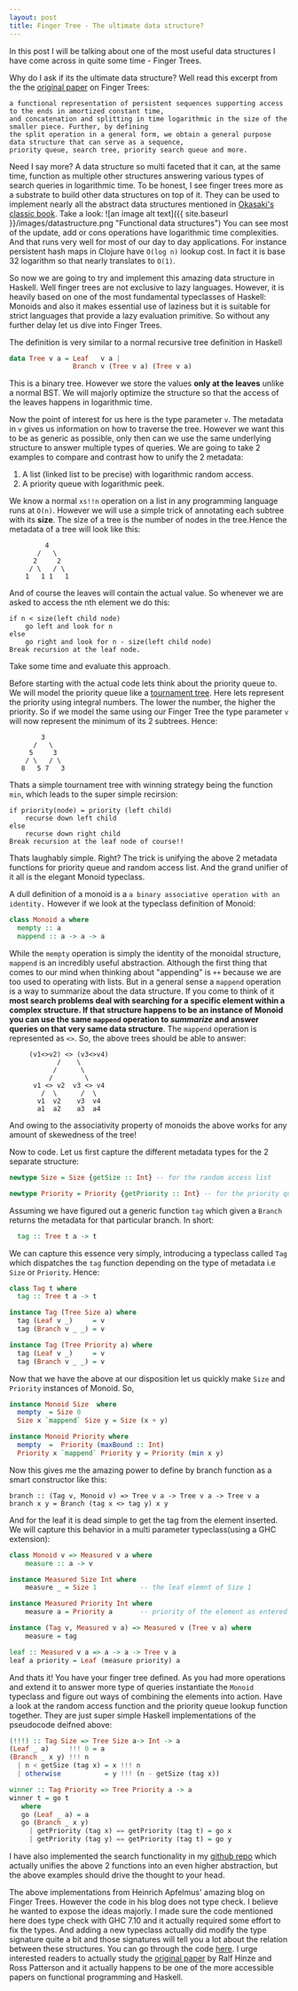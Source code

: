 ```yaml
---
layout: post
title: Finger Tree - The ultimate data structure?
---
```


In this post I will be talking about one of the most useful data structures I have come across in quite some time - Finger Trees.

Why do I ask if its the ultimate data structure? Well read this excerpt from the the [original paper](http://www.staff.city.ac.uk/~ross/papers/FingerTree.pdf) on Finger Trees:

```
a functional representation of persistent sequences supporting access to the ends in amortized constant time, 
and concatenation and splitting in time logarithmic in the size of the smaller piece. Further, by defining 
the split operation in a general form, we obtain a general purpose data structure that can serve as a sequence, 
priority queue, search tree, priority search queue and more.
```
Need I say more? A data structure so multi faceted that it can, at the same time, function as multiple other structures answering various types of search queries in logarithmic time.
To be honest, I see finger trees more as a substrate to build other data structures on top of it. They can be used to implement nearly all the abstract data structures mentioned in [Okasaki's classic book](http://www.cs.cmu.edu/~rwh/theses/okasaki.pdf). Take a look:
![an image alt text]({{ site.baseurl }}/images/datastructure.png "Functional data structures")
You can see most of the update, add or cons operations have logarithmic time complexities. And that runs very well for most of our day to day applications. For instance persistent hash maps in Clojure have `O(log n)` lookup cost. In fact it is base 32 logarithm so that nearly translates to `O(1)`.

So now we are going to try and implement this amazing data structure in Haskell. Well finger trees are not exclusive to lazy languages. However, it is heavily based on one of the most fundamental typeclasses of Haskell: Monoids and also it makes essential use of laziness but it is suitable for strict languages that provide a lazy evaluation primitive. So without any further delay let us dive into Finger Trees.

The definition is very similar to a normal recursive tree definition in Haskell
```haskell
data Tree v a = Leaf   v a | 
                Branch v (Tree v a) (Tree v a)
```
This is a binary tree. However we store the values **only at the leaves** unlike a normal BST. We will majorly optimize the structure so that the access of the leaves happens in logarithmic time. 

Now the point of interest for us here is the type parameter `v`. The metadata in `v` gives us information on how to traverse the tree. However we want this to be as generic as possible, only then can we use the same underlying structure to answer multiple types of queries. We are going to take 2 examples to compare and contrast how to unify the 2 metadata: 
1. A list (linked list to be precise) with logarithmic random access.
2. A priority queue with logarithmic peek.

We know a normal `xs!!n` operation on a list in any programming language runs at `O(n)`. However we will use a simple trick of annotating each subtree with its **size**. The size of a tree is the number of nodes in the tree.Hence the metadata of a tree will look like this:
```
         4
       /   \
      2     2
     / \   / \
    1   1 1   1
```
And of course the leaves will contain the actual value. So whenever we are asked to access the nth element we do this: 
```
if n < size(left child node) 
    go left and look for n
else
    go right and look for n - size(left child node)
Break recursion at the leaf node. 
```  
Take some time and evaluate this approach.

Before starting with the actual code lets think about the priority queue to. We will model the priority queue like a [tournament tree](https://en.wikipedia.org/wiki/Selection_algorithm#Tournament_Algorithm). Here lets represent the priority using integral numbers. The lower the number, the higher the priority. So if we model the same using our Finger Tree the type parameter `v` will now represent the minimum of its 2 subtrees. Hence:
```
        3
      /   \
     5     3
    / \   / \
   8   5 7   3
```
Thats a simple tournament tree with winning strategy being the function `min`, which leads to the super simple recirsion:
```
if priority(node) = priority (left child)
    recurse down left child
else
    recurse down right child
Break recursion at the leaf node of course!!
```
Thats laughably simple. Right? The trick is unifying the above 2 metadata functions for priority queue and random access list. And the grand unifier of it all is the elegant Monoid typeclass.

A dull definition of a monoid is a `a binary associative operation with an identity.` However if we look at the typeclass definition of Monoid:
```haskell
class Monoid a where
  mempty :: a
  mappend :: a -> a -> a
```
While the `mempty` operation is simply the identity of the monoidal structure, `mappend` is an incredibly useful abstraction. Although the first thing that comes to our mind when thinking about "appending" is `++` because we are too used to operating with lists. But in a general sense a `mappend` operation is a way to summarize about the data structure. If you come to think of it **most search problems deal with searching for a specific element within a complex structure. If that structure happens to be an instance of Monoid you can use the same `mappend` operation to _summarize_ and answer queries on that very same data structure**. The `mappend` operation is represented as `<>`. So, the above trees should be able to answer:
```
     (v1<>v2) <> (v3<>v4)         
            /    \                  
           /      \               
          /        \              
      v1 <> v2  v3 <> v4              
        /  \      /  \                 
       v1  v2    v3  v4                    
       a1  a2    a3  a4     
```
And owing to the associativity property of monoids the above works for any amount of skewedness of the tree!

Now to code. Let us first capture the different metadata types for the 2 separate structure:
```haskell
newtype Size = Size {getSize :: Int} -- for the random access list

newtype Priority = Priority {getPriority :: Int} -- for the priority queue
```
Assuming we have figured out a generic function `tag` which given a `Branch` returns the metadata for that particular branch. In short:
```haskell
  tag :: Tree t a -> t
```
We can capture this essence very simply, introducing a typeclass called `Tag` which dispatches the `tag` function depending on the type of metadata i.e `Size` or `Priority`. Hence:
```haskell
class Tag t where
  tag :: Tree t a -> t

instance Tag (Tree Size a) where
  tag (Leaf v _)     = v
  tag (Branch v _ _) = v

instance Tag (Tree Priority a) where
  tag (Leaf v _)     = v
  tag (Branch v _ _) = v 
```

Now that we have the above at our disposition let us quickly make `Size` and `Priority` instances of Monoid. So,
```haskell
instance Monoid Size  where
  mempty  = Size 0
  Size x `mappend` Size y = Size (x + y)

instance Monoid Priority where
  mempty  =  Priority (maxBound :: Int)
  Priority x `mappend` Priority y = Priority (min x y)

```
Now this gives me the amazing power to define by branch function as a smart constructor like this:
```haksell
branch :: (Tag v, Monoid v) => Tree v a -> Tree v a -> Tree v a
branch x y = Branch (tag x <> tag y) x y
```

And for the leaf it is dead simple to get the tag from the element inserted. We will capture this behavior in a multi parameter typeclass(using a GHC extension):
```haskell
class Monoid v => Measured v a where
    measure :: a -> v

instance Measured Size Int where
    measure _ = Size 1           -- the leaf elemnt of Size 1

instance Measured Priority Int where
    measure a = Priority a       -- priority of the element as entered

instance (Tag v, Measured v a) => Measured v (Tree v a) where
    measure = tag

leaf :: Measured v a => a -> a -> Tree v a
leaf a priority = Leaf (measure priority) a
```
And thats it! You have your finger tree defined. As you had more operations and extend it to answer more type of queries instantiate the `Monoid` typeclass and figure out ways of combining the elements into action. Have a look at the random access function and the priority queue lookup function together. They are just super simple Haskell implementations of the pseudocode deifned above:
```haskell
(!!!) :: Tag Size => Tree Size a-> Int -> a
(Leaf _ a)     !!! 0 = a
(Branch _ x y) !!! n
  | n < getSize (tag x) = x !!! n
  | otherwise           = y !!! (n - getSize (tag x)) 

winner :: Tag Priority => Tree Priority a -> a
winner t = go t
   where
   go (Leaf _ a) = a
   go (Branch _ x y)
     | getPriority (tag x) == getPriority (tag t) = go x
     | getPriority (tag y) == getPriority (tag t) = go y
```

I have also implemented the search functionality in my [github repo](https://github.com/Abhiroop/HaskAl) which actually unifies the above 2 functions into an even higher abstraction, but the above examples should drive the thought to your head.

The above implementations from Heinrich Apfelmus' amazing blog on Finger Trees. However the code in his blog does not type check. I believe he wanted to expose the ideas majorly. I made sure the code mentioned here does type check with GHC 7.10 and it actually required some effort to fix the types. And adding a new typeclass actually did modify the type signature quite a bit and those signatures will tell you a lot about the relation between these structures. You can go through the code [here](https://github.com/Abhiroop/HaskAl/blob/master/FingerTree.hs). I urge interested readers to actually study the [original paper](http://www.staff.city.ac.uk/~ross/papers/FingerTree.pdf) by Ralf Hinze and Ross Patterson and it actually happens to be one of the more accessible papers on functional programming and Haskell.